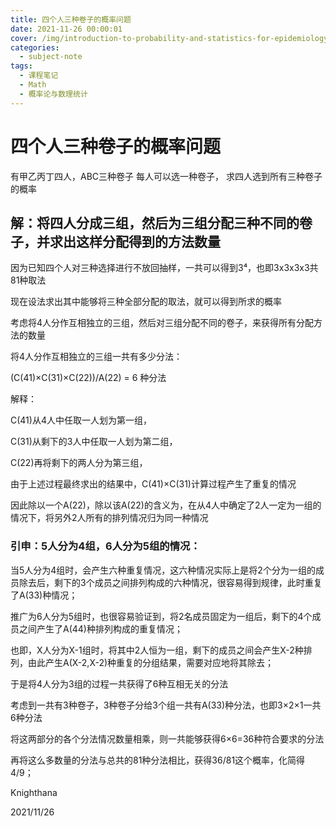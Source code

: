 ```yaml
---
title: 四个人三种卷子的概率问题
date: 2021-11-26 00:00:01
cover: /img/introduction-to-probability-and-statistics-for-epidemiology_HRP259.jpg
categories:
  - subject-note
tags:
  - 课程笔记
  - Math
  - 概率论与数理统计
---
```


# 四个人三种卷子的概率问题

有甲乙丙丁四人，ABC三种卷子
每人可以选一种卷子，
求四人选到所有三种卷子的概率

## 解：将四人分成三组，然后为三组分配三种不同的卷子，并求出这样分配得到的方法数量

因为已知四个人对三种选择进行不放回抽样，一共可以得到3⁴，也即3x3x3x3共81种取法

现在设法求出其中能够将三种全部分配的取法，就可以得到所求的概率

考虑将4人分作互相独立的三组，然后对三组分配不同的卷子，来获得所有分配方法的数量

将4人分作互相独立的三组一共有多少分法：

(C(41)×C(31)×C(22))/A(22) = 6 种分法

解释：

C(41)从4人中任取一人划为第一组，

C(31)从剩下的3人中任取一人划为第二组，

C(22)再将剩下的两人分为第三组，

由于上述过程最终求出的结果中，C(41)×C(31)计算过程产生了重复的情况

因此除以一个A(22)，除以该A(22)的含义为，在从4人中确定了2人一定为一组的情况下，将另外2人所有的排列情况归为同一种情况

### 引申：5人分为4组，6人分为5组的情况：

   当5人分为4组时，会产生六种重复情况，这六种情况实际上是将2个分为一组的成员除去后，剩下的3个成员之间排列构成的六种情况，很容易得到规律，此时重复了A(33)种情况；

   推广为6人分为5组时，也很容易验证到，将2名成员固定为一组后，剩下的4个成员之间产生了A(44)种排列构成的重复情况；

   也即，X人分为X-1组时，将其中2人恒为一组，剩下的成员之间会产生X-2种排列，由此产生A(X-2,X-2)种重复的分组结果，需要对应地将其除去；

于是将4人分为3组的过程一共获得了6种互相无关的分法

考虑到一共有3种卷子，3种卷子分给3个组一共有A(33)种分法，也即3×2×1一共6种分法

将这两部分的各个分法情况数量相乘，则一共能够获得6×6=36种符合要求的分法

再将这么多数量的分法与总共的81种分法相比，获得36/81这个概率，化简得4/9；

Knighthana

2021/11/26
